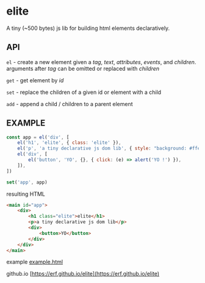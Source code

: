 # elite

A tiny (~500 bytes) js lib for building html elements declaratively.

## API

`el` - create a new element given a *tag*, *text*, *attributes*, *events*, and *children*. arguments after *tag* can be omitted or replaced with *children*

`get` - get element by *id*

`set` - replace the children of a given id or element with a child

`add` - append a child / children to a parent element

## EXAMPLE

```Javascript
const app = el('div', [
    el('h1', 'elite', { class: 'elite' }),
    el('p', 'a tiny declarative js dom lib', { style: "background: #ffe088; padding: 8pt;" }),
    el('div', [
        el('button', 'YO', {}, { click: (e) => alert('YO !') }),
    ]),
])

set('app', app)

```

resulting HTML

```HTML
<main id="app">
    <div>
        <h1 class="elite">elite</h1>
        <p>a tiny declarative js dom lib</p>
        <div>
            <button>YO</button>
        </div>
    </div>
</main>
```

example [example.html](example.html)

github.io [https://erf.github.io/elite](https://erf.github.io/elite)


